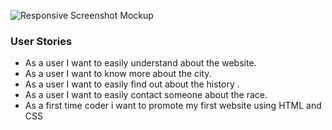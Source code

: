 




![Responsive Screenshot Mockup](/assets/images/responsive-screenshot.png)





### User Stories
* As a user I want to easily understand about the website.
* As a user I want to know more about the city.
* As a user I want to easily find out about the history .
* As a user I want to easily contact someone about the race.
* As a first time coder i want to promote my first website using HTML and CSS





